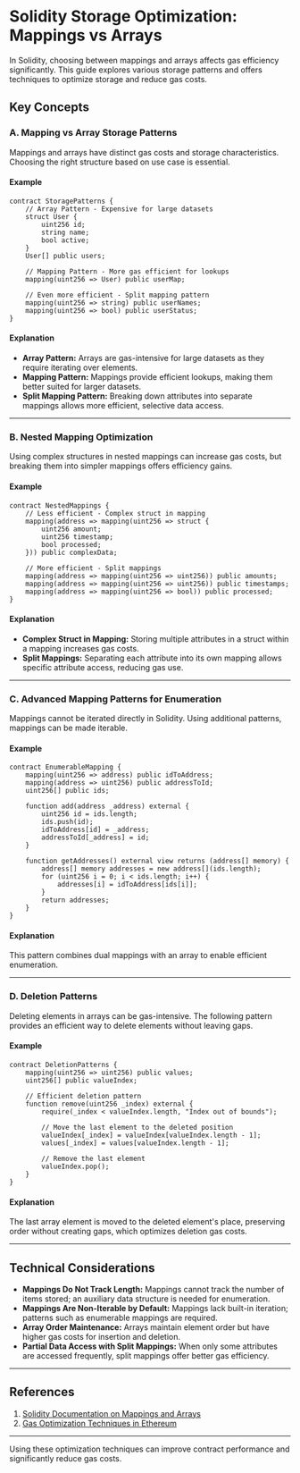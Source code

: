 
# Solidity Storage Optimization: Mappings vs Arrays

In Solidity, choosing between mappings and arrays affects gas efficiency significantly. This guide explores various storage patterns and offers techniques to optimize storage and reduce gas costs.

## Key Concepts

### A. Mapping vs Array Storage Patterns

Mappings and arrays have distinct gas costs and storage characteristics. Choosing the right structure based on use case is essential.

#### Example

```solidity
contract StoragePatterns {
    // Array Pattern - Expensive for large datasets
    struct User {
        uint256 id;
        string name;
        bool active;
    }
    User[] public users;
    
    // Mapping Pattern - More gas efficient for lookups
    mapping(uint256 => User) public userMap;
    
    // Even more efficient - Split mapping pattern
    mapping(uint256 => string) public userNames;
    mapping(uint256 => bool) public userStatus;
}
```

#### Explanation

- **Array Pattern:** Arrays are gas-intensive for large datasets as they require iterating over elements.
- **Mapping Pattern:** Mappings provide efficient lookups, making them better suited for larger datasets.
- **Split Mapping Pattern:** Breaking down attributes into separate mappings allows more efficient, selective data access.

---

### B. Nested Mapping Optimization

Using complex structures in nested mappings can increase gas costs, but breaking them into simpler mappings offers efficiency gains.

#### Example

```solidity
contract NestedMappings {
    // Less efficient - Complex struct in mapping
    mapping(address => mapping(uint256 => struct {
        uint256 amount;
        uint256 timestamp;
        bool processed;
    })) public complexData;
    
    // More efficient - Split mappings
    mapping(address => mapping(uint256 => uint256)) public amounts;
    mapping(address => mapping(uint256 => uint256)) public timestamps;
    mapping(address => mapping(uint256 => bool)) public processed;
}
```

#### Explanation

- **Complex Struct in Mapping:** Storing multiple attributes in a struct within a mapping increases gas costs.
- **Split Mappings:** Separating each attribute into its own mapping allows specific attribute access, reducing gas use.

---

### C. Advanced Mapping Patterns for Enumeration

Mappings cannot be iterated directly in Solidity. Using additional patterns, mappings can be made iterable.

#### Example

```solidity
contract EnumerableMapping {
    mapping(uint256 => address) public idToAddress;
    mapping(address => uint256) public addressToId;
    uint256[] public ids;
    
    function add(address _address) external {
        uint256 id = ids.length;
        ids.push(id);
        idToAddress[id] = _address;
        addressToId[_address] = id;
    }
    
    function getAddresses() external view returns (address[] memory) {
        address[] memory addresses = new address[](ids.length);
        for (uint256 i = 0; i < ids.length; i++) {
            addresses[i] = idToAddress[ids[i]];
        }
        return addresses;
    }
}
```

#### Explanation

This pattern combines dual mappings with an array to enable efficient enumeration.

---

### D. Deletion Patterns

Deleting elements in arrays can be gas-intensive. The following pattern provides an efficient way to delete elements without leaving gaps.

#### Example

```solidity
contract DeletionPatterns {
    mapping(uint256 => uint256) public values;
    uint256[] public valueIndex;
    
    // Efficient deletion pattern
    function remove(uint256 _index) external {
        require(_index < valueIndex.length, "Index out of bounds");
        
        // Move the last element to the deleted position
        valueIndex[_index] = valueIndex[valueIndex.length - 1];
        values[_index] = values[valueIndex.length - 1];
        
        // Remove the last element
        valueIndex.pop();
    }
}
```

#### Explanation

The last array element is moved to the deleted element's place, preserving order without creating gaps, which optimizes deletion gas costs.

---

## Technical Considerations

- **Mappings Do Not Track Length:** Mappings cannot track the number of items stored; an auxiliary data structure is needed for enumeration.
- **Mappings Are Non-Iterable by Default:** Mappings lack built-in iteration; patterns such as enumerable mappings are required.
- **Array Order Maintenance:** Arrays maintain element order but have higher gas costs for insertion and deletion.
- **Partial Data Access with Split Mappings:** When only some attributes are accessed frequently, split mappings offer better gas efficiency.

---

## References

1. [Solidity Documentation on Mappings and Arrays](https://docs.soliditylang.org/en/latest/types.html#mappings)
2. [Gas Optimization Techniques in Ethereum](https://ethereum.org/en/developers/docs/)

---

Using these optimization techniques can improve contract performance and significantly reduce gas costs.
